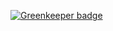 
[![Greenkeeper badge](https://badges.greenkeeper.io/wafaagamal/trackVisits.svg)](https://greenkeeper.io/)
